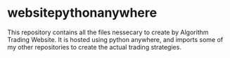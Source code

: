 # websitepythonanywhere

This repository contains all the files nessecary to create by Algorithm Trading Website. It is hosted using python anywhere, and imports some of my other repositories to create the actual trading strategies.

